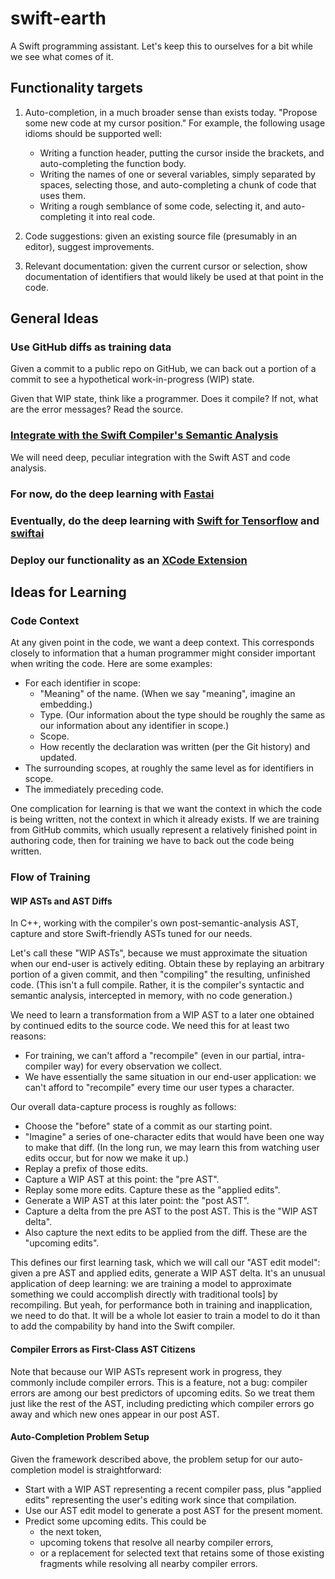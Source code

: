 # swift-earth

A Swift programming assistant. Let's keep this to ourselves for a bit while we see what comes of it.

## Functionality targets

1. Auto-completion, in a much broader sense than exists today. "Propose some new code at my cursor position."
   For example, the following usage idioms should be supported well:
   * Writing a function header, putting the cursor inside the brackets, and auto-completing the function body.
   * Writing the names of one or several variables, simply separated by spaces, selecting those, and 
     auto-completing a chunk of code that uses them.
   * Writing a rough semblance of some code, selecting it, and auto-completing it into real code.
   
2. Code suggestions: given an existing source file (presumably in an editor), suggest improvements.

3. Relevant documentation: given the current cursor or selection, show documentation of identifiers that would
   likely be used at that point in the code.

## General Ideas

### Use GitHub diffs as training data

Given a commit to a public repo on GitHub, we can back out a portion of a commit to see a hypothetical work-in-progress (WIP) state.

Given that WIP state, think like a programmer. Does it compile? If not, what are the error messages? Read the source.

### [Integrate with the Swift Compiler's Semantic Analysis](https://www.polidea.com/blog/how-to-build-swift-compiler-based-tool-the-step-by-step-guide/)

We will need deep, peculiar integration with the Swift AST and code analysis.

### For now, do the deep learning with [Fastai](https://docs.fast.ai/)

### Eventually, do the deep learning with [Swift for Tensorflow](https://www.tensorflow.org/swift) and [swiftai](https://github.com/fastai/swiftai)

### Deploy our functionality as an [XCode Extension](https://developer.apple.com/documentation/xcodekit/creating_a_source_editor_extension)

## Ideas for Learning

### Code Context

At any given point in the code, we want a deep context. This corresponds closely to information that a human programmer
might consider important when writing the code. Here are some examples:
* For each identifier in scope:
  * "Meaning" of the name. (When we say "meaning", imagine an embedding.)
  * Type. (Our information about the type should be roughly the same as our information about any identifier in scope.)
  * Scope.
  * How recently the declaration was written (per the Git history) and updated.
* The surrounding scopes, at roughly the same level as for identifiers in scope.
* The immediately preceding code.

One complication for learning is that we want the context in which the code is being written, not the
context in which it already exists. If we are training from GitHub commits, which usually represent a 
relatively finished point in authoring code, then for training we have to back out the code being written.

### Flow of Training

#### WIP ASTs and AST Diffs

In C++, working with the compiler's own post-semantic-analysis AST, capture and store Swift-friendly ASTs tuned for our needs.

Let's call these "WIP ASTs", because we must approximate the situation when our end-user is actively editing.
Obtain these by replaying an arbitrary portion of a given commit, and then "compiling" the resulting, unfinished code.
(This isn't a full compile. Rather, it is the compiler's syntactic and semantic analysis, intercepted in memory,
with no code generation.)

We need to learn a transformation from a WIP AST to a later one obtained by continued edits to the source code.
We need this for at least two reasons:
* For training, we can't afford a "recompile" (even in our partial, intra-compiler way) for every observation we collect.
* We have essentially the same situation in our end-user application: we can't afford to "recompile" 
  every time our user types a character.
    
Our overall data-capture process is roughly as follows:
* Choose the "before" state of a commit as our starting point.
* "Imagine" a series of one-character edits that would have been one way to make that diff.
  (In the long run, we may learn this from watching user edits occur, but for now we make it up.)
* Replay a prefix of those edits.
* Capture a WIP AST at this point: the "pre AST".
* Replay some more edits. Capture these as the "applied edits".
* Generate a WIP AST at this later point: the "post AST".
* Capture a delta from the pre AST to the post AST. This is the "WIP AST delta".
* Also capture the next edits to be applied from the diff. These are the "upcoming edits".

This defines our first learning task, which we will call our "AST edit model": given a pre AST and
applied edits, generate a WIP AST delta. It's an unusual application of deep learning: 
we are training a model to approximate something we could accomplish directly with traditional tools]
by recompiling. But yeah, for performance both in training and inapplication, we need to do that.
It will be a whole lot easier to train a model to do it than to add the compability by hand into
the Swift compiler.

#### Compiler Errors as First-Class AST Citizens

Note that because our WIP ASTs represent work in progress, they commonly include compiler errors.
This is a feature, not a bug: compiler errors are among our best predictors of upcoming edits. So we 
treat them just like the rest of the AST, including predicting which compiler errors go away and which new 
ones appear in our post AST.

#### Auto-Completion Problem Setup

Given the framework described above, the problem setup for our auto-completion model is straightforward: 
* Start with a WIP AST representing a recent compiler pass, plus "applied edits" representing 
  the user's editing work since that compilation.
* Use our AST edit model to generate a post AST for the present moment.
* Predict some upcoming edits. This could be
  * the next token,
  * upcoming tokens that resolve all nearby compiler errors,
  * or a replacement for selected text that retains some of those existing fragments
    while resolving all nearby compiler errors.

